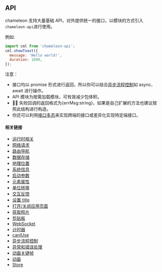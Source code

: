## API

chameleon 支持大量基础 API，对外提供统一的接口，以模块的方式引入`chameleon-api`进行使用。

例如:

```javascript
import cml from 'chameleon-api';
cml.showToast({
  message: 'Hello world!',
  duration: 1000,
});
```

注意：

- 接口均以 promise 形式进行返回，所以你可以结合[异步流程控制](./async.html)如 async、await 进行操作。
- API 模块为按需加载模块，可有效减少包体积。
-  失败回调的返回格式为{errMsg:string}，如果是自己扩展的方法也建议按照此结构进行构造。
- 你还可以利用[接口多态](/framework/polymorphism/api.html)来实现跨端的接口或差异化实现特定端接口。

#### 相关链接

- [运行时相关](./runtime/runtime.html)
- [网络请求](./request.html)
- [路由导航](./navigate.html)
- [数据存储](./storage.html)
- [地理位置](./location.html)
- [系统信息](./system.html)
- [启动参数](./launchOptions.html)
- [元素属性](./getRect.html)
- [单位转换](./px.html)
- [交互反馈](./modal.html)
- [设置 title](./title.html)
- [打开/关闭应用页面](./open.html)
- [获取照片](./chooseImage.html)
- [剪贴板](./clipBoard.html)
- [WebSocket](./socket.html)
- [计时器](./timer.html)
- [canIUse](./caniuse.html)
- [异步流程控制](./async.html)
- [异常和错误处理](./error_control.html)
- [动画关键帧](./animationFrame.html)
- [动画](./createAnimation/main.html)
- [Store](./store/store.html)
